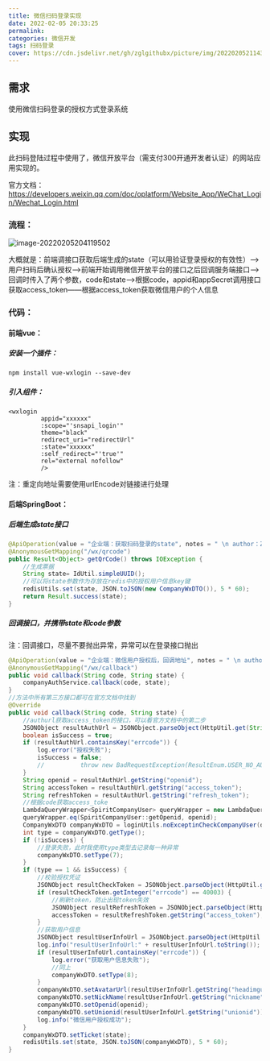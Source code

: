 ```yaml
---
title: 微信扫码登录实现
date: 2022-02-05 20:33:25
permalink:
categories: 微信开发
tags: 扫码登录
cover: https://cdn.jsdelivr.net/gh/zglgithubx/picture/img/202202052114393.png
---
```


## 需求

使用微信扫码登录的授权方式登录系统

<!-- more -->

## 实现

此扫码登陆过程中使用了，微信开放平台（需支付300开通开发者认证）的网站应用实现的。

官方文档：https://developers.weixin.qq.com/doc/oplatform/Website_App/WeChat_Login/Wechat_Login.html

### 流程：

![image-20220205204119502](https://cdn.jsdelivr.net/gh/zglgithubx/picture/img/202202052041625.png)

大概就是：前端调接口获取后端生成的state（可以用验证登录授权的有效性）——>用户扫码后确认授权——>前端开始调用微信开放平台的接口之后回调服务端接口——>回调时传入了两个参数，code和state——>根据code，appid和appSecret调用接口获取access_token——根据access_token获取微信用户的个人信息

### 代码：

#### 前端vue：

##### 安装一个插件：

```vue
npm install vue-wxlogin --save-dev
```

##### 引入组件：

```vue
<wxlogin
         appid="xxxxxx"
         :scope="'snsapi_login'"
         theme="black"
         redirect_uri="redirectUrl"
         :state="xxxxxx"
         :self_redirect="'true'"
         rel="external nofollow"
         />
```

注：重定向地址需要使用urlEncode对链接进行处理

#### 后端SpringBoot：

##### 后端生成state接口

```java
@ApiOperation(value = "企业端：获取扫码登录的state", notes = " \n author：ZhuGuangLiang")
@AnonymousGetMapping("/wx/qrcode")
public Result<Object> getQrCode() throws IOException {
    //生成票据
    String state= IdUtil.simpleUUID();
    //可以将state参数作为存放在redis中的授权用户信息key键
    redisUtils.set(state, JSON.toJSON(new CompanyWxDTO()), 5 * 60);
    return Result.success(state);
}
```

##### 回调接口，并携带state和code参数

注：回调接口，尽量不要抛出异常，异常可以在登录接口抛出

```java
@ApiOperation(value = "企业端：微信用户授权后，回调地址", notes = " \n author：ZhuGuangLiang")
@AnonymousGetMapping("/wx/callback")
public void callback(String code, String state) {
    companyAuthService.callback(code, state);
}
//方法中所有第三方接口都可在官方文档中找到
@Override
public void callback(String code, String state) {
    //authurl获取access_token的接口，可以看官方文档中的第二步
    JSONObject resultAuthUrl = JSONObject.parseObject(HttpUtil.get(String.format(authUrl, appid, secret, code)));
    boolean isSuccess = true;
    if (resultAuthUrl.containsKey("errcode")) {
        log.error("授权失败");
        isSuccess = false;
        //			throw new BadRequestException(ResultEnum.USER_NO_AUTH);
    }
    String openid = resultAuthUrl.getString("openid");
    String accessToken = resultAuthUrl.getString("access_token");
    String refreshToken = resultAuthUrl.getString("refresh_token");
    //根据code获取access_toke
    LambdaQueryWrapper<SpiritCompanyUser> queryWrapper = new LambdaQueryWrapper<>();
    queryWrapper.eq(SpiritCompanyUser::getOpenid, openid);
    CompanyWxDTO companyWxDTO = loginUtils.noExceptinCheckCompanyUser(queryWrapper);
    int type = companyWxDTO.getType();
    if (!isSuccess) {
        //登录失败，此时我使用type类型去记录每一种异常
        companyWxDTO.setType(7);
    }
    if (type == 1 && isSuccess) {
        //校验授权凭证
        JSONObject resultCheckToken = JSONObject.parseObject(HttpUtil.get(String.format(checkTokenUrl, accessToken, openid)));
        if (resultCheckToken.getInteger("errcode") == 40003) {
            //刷新token，防止出现token失效
            JSONObject resultRefreshToken = JSONObject.parseObject(HttpUtil.get(String.format(refreshTokenUrl, appid, refreshToken)));
            accessToken = resultRefreshToken.getString("access_token");
        }
        //获取用户信息
        JSONObject resultUserInfoUrl = JSONObject.parseObject(HttpUtil.get(String.format(userInfoUrl, accessToken, openid)));
        log.info("resultUserInfoUrl:" + resultUserInfoUrl.toString());
        if (resultUserInfoUrl.containsKey("errcode")) {
            log.error("获取用户信息失败");
            //同上
            companyWxDTO.setType(8);
        }
        companyWxDTO.setAvatarUrl(resultUserInfoUrl.getString("headimgurl"));
        companyWxDTO.setNickName(resultUserInfoUrl.getString("nickname"));
        companyWxDTO.setOpenid(openid);
        companyWxDTO.setUnionid(resultUserInfoUrl.getString("unionid"));
        log.info("微信用户授权成功");
    }
    companyWxDTO.setTicket(state);
    redisUtils.set(state, JSON.toJSON(companyWxDTO), 5 * 60);
}
```

